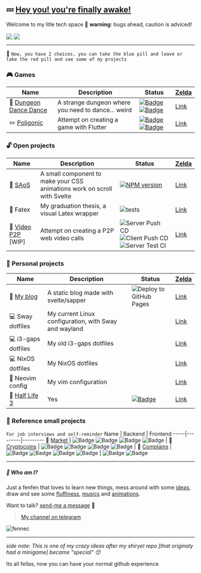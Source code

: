 ## :zzz: [Hey you! you're finally awake!](https://youtu.be/_WZCvQ5J3pk)

Welcome to my litle tech space :paw_prints: **warning**: bugs ahead, caution is adviced!

<img align="center" src="https://github-readme-stats.vercel.app/api?username=shiryel&show_icons=true&theme=tokyonight&hide_title=true&count_private=true" />
<img align="center" src="https://github-readme-stats.vercel.app/api/top-langs/?username=shiryel&layout=compact&hide=html,Makefile" />

---

:pill: `Now, you have 2 choices, you can take the blue pill and leave or take the red pill and see some of my projects`

### :video_game: Games
Name | Description | Status | [Zelda](https://youtu.be/Wl959QnD3lM)
-----|-------------|--------|------
:musical_note: [Dungeon Dance Dance](https://shiryel.itch.io/dungeon-dance-dance) | A strange dungeon where you need to dance... weird | [![Badge](https://img.shields.io/badge/Status-Finished-Teal.svg)](https://shields.io/) [![Badge](https://img.shields.io/badge/-Published-LightSeaGreen.svg)](https://shields.io/) | [Link](https://github.com/shiryel/dungeon-dance-dance)
:pencil2: [Poligonic](https://play.google.com/store/apps/details?id=com.poligonicgames.poligonic) | Attempt on creating a game with Flutter | [![Badge](https://img.shields.io/badge/Status-Unfinished-red.svg)](https://shields.io/) [![Badge](https://img.shields.io/badge/-Published-LightSeaGreen.svg)](https://shields.io/) | [Link](https://github.com/shiryel/dungeon-dance-dance) | [Link](https://github.com/shiryel/poligonic)

### :unlock: Open projects
Name | Description | Status | [Zelda](https://youtu.be/oiuyhxp4w9I)
-----|-------------|--------|------
:balloon: [SAoS](https://shiryel.github.io/saos/) | A small component to make your CSS animations work on scroll with Svelte | [![NPM version](https://img.shields.io/npm/v/saos.svg?style=flat)](https://npmjs.org/package/saos) | [Link](https://github.com/shiryel/saos)
:card_index: Fatex | My graduation thesis, a visual Latex wrapper | ![tests](https://github.com/vinicius-molina/fatex/workflows/tests/badge.svg?branch=master) | [Link](https://github.com/shiryel/fatex)
:speech_balloon: [Video P2P](https://www.webrtc.shiryel.com/) [WIP] | Attempt on creating a P2P web video calls | ![Server Push CD](https://github.com/shiryel/videochat_p2p/workflows/Server%20Push%20CD/badge.svg) ![Client Push CD](https://github.com/shiryel/videochat_p2p/workflows/Client%20Push%20CD/badge.svg) ![Server Test CI](https://github.com/shiryel/videochat_p2p/workflows/Server%20Test%20CI/badge.svg) | [Link](https://github.com/shiryel/videochat_p2p)

### :lock_with_ink_pen: Personal projects
Name | Description | Status | [Zelda](https://youtu.be/Tt7bzxurJ1I)
-----|-------------|--------|------
:notebook_with_decorative_cover: [My blog](https://www.blog.shiryel.com/) | A static blog made with svelte/sapper | ![Deploy to GitHub Pages](https://github.com/shiryel/shiryel_blog/workflows/Deploy%20to%20GitHub%20Pages/badge.svg) | [Link](https://github.com/shiryel/shiryel_blog)
:computer: Sway dotfiles | My current Linux configuration, with Sway and wayland |  | [Link](https://github.com/shiryel/sway-dotfiles)
:computer: i3-gaps dotfiles | My old i3-gaps dotfiles |  | [Link](https://github.com/shiryel/i3gaps-dotfiles)
:computer: NixOS dotfiles | My NixOS dotfiles |  | [Link](https://github.com/shiryel/nixos-dotfiles)
:page_facing_up: Neovim config | My vim configuration |  | [Link](https://github.com/shiryel/neoVim-configs)
:tada: [Half Life 3](https://youtu.be/dQw4w9WgXcQ) | Yes | [![Badge](https://img.shields.io/badge/Status-YES-LightSeaGreen.svg)](https://shields.io/) | [Link](https://youtu.be/dQw4w9WgXcQ)

### :star2: Reference small projects 
`For job interviews and self-reminder`
Name | Backend | Frontend
-----|---------|---------
:1st_place_medal: [Market](https://github.com/shiryel/challenge-market) | ![Badge](https://img.shields.io/badge/-Elixir-hotpink.svg) ![Badge](https://img.shields.io/badge/-Phoenix-deeppink.svg) ![Badge](https://img.shields.io/badge/-Absinthe%2fGraphQL-plum.svg) ![Badge](https://img.shields.io/badge/-Ecto%2fPostgreSQL-royalblue.svg) |
:2nd_place_medal: [Cryptocoins](https://github.com/shiryel/challenge-cryptocoins) | ![Badge](https://img.shields.io/badge/-Elixir-hotpink.svg) ![Badge](https://img.shields.io/badge/-Phoenix-deeppink.svg) ![Badge](https://img.shields.io/badge/-Absinthe%2fGraphQL-plum.svg) ![Badge](https://img.shields.io/badge/-Ecto%2fPostgreSQL-royalblue.svg) |
:3rd_place_medal: [Complains](https://github.com/shiryel/challenge-complains) | ![Badge](https://img.shields.io/badge/-Elixir-hotpink.svg) ![Badge](https://img.shields.io/badge/-Phoenix-deeppink.svg) ![Badge](https://img.shields.io/badge/-RestFull-slategrey.svg) ![Badge](https://img.shields.io/badge/-Ecto%2fMongoDB-seagreen.svg) | ![Badge](https://img.shields.io/badge/-Svelte-salmon.svg) ![Badge](https://img.shields.io/badge/-Sapper-teal.svg)

---

##### :feet: Who am I?

Just a fenfen that loves to learn new things, mess around with some [ideas](https://www.shiryel.com/), draw and see some [fluffiness](https://http.cat/), 
[mu](https://youtu.be/cTLAZunyA38)[si](https://youtu.be/slze868xkPI)[cs](https://youtu.be/FF3Dr3_h0Hw) and
[a](https://youtu.be/EYTLY17Io3c)[n](https://youtu.be/tuHe9lm5vUE)[i](https://youtu.be/ugH0YaBSaYk)[m](https://youtu.be/-PKNuZovuSw)[a](https://youtu.be/DRkgH7Uu-hA)[t](https://youtu.be/QZPSXI43P-I)[i](https://youtu.be/lIES3ii-IOg)[o](https://youtu.be/YgGzAKP_HuM)[n](https://youtu.be/hoYxHBlT-4I)[s](https://youtu.be/JJxflcxRkhI).

Want to talk? [send-me a message](https://t.me/shiryel) :speech_balloon:
> [My channel on telegram](https://t.me/shiryelden)

![fennec](https://github.com/shiryel/shiryel/blob/master/fennec.jpg?raw=true)

---

*side note: This is one of my crazy ideas after my shiryel repo [that originaly had a minigame] became "special" :kissing_smiling_eyes:*
 
 Its all fellas, now you can have your normal github experience
